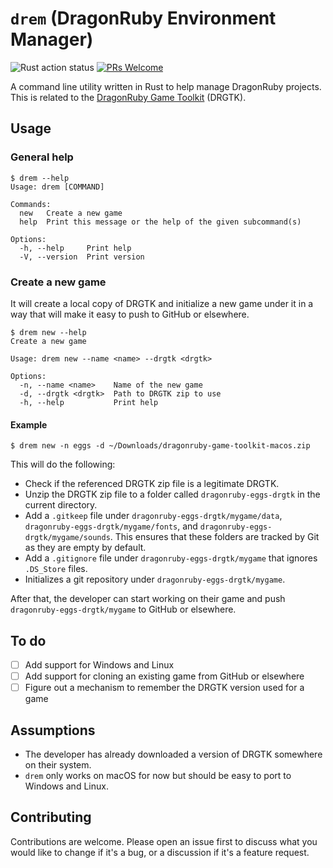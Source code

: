 # `drem` (DragonRuby Environment Manager)

![Rust action status](https://github.com/petros/drem/actions/workflows/rust.yml/badge.svg) [![PRs Welcome](https://img.shields.io/badge/PRs-welcome-brightgreen.svg?style=flat-square)](https://makeapullrequest.com)

A command line utility written in Rust to help manage DragonRuby projects. This is related to the [DragonRuby Game Toolkit](https://dragonruby.org/toolkit/game) (DRGTK).

## Usage

### General help

```
$ drem --help
Usage: drem [COMMAND]

Commands:
  new   Create a new game
  help  Print this message or the help of the given subcommand(s)

Options:
  -h, --help     Print help
  -V, --version  Print version
```

### Create a new game

It will create a local copy of DRGTK and initialize a new game under it in a way that will make it easy to push to GitHub or elsewhere.

```
$ drem new --help
Create a new game

Usage: drem new --name <name> --drgtk <drgtk>

Options:
  -n, --name <name>    Name of the new game
  -d, --drgtk <drgtk>  Path to DRGTK zip to use
  -h, --help           Print help
```

#### Example

```
$ drem new -n eggs -d ~/Downloads/dragonruby-game-toolkit-macos.zip
```

This will do the following:
- Check if the referenced DRGTK zip file is a legitimate DRGTK.
- Unzip the DRGTK zip file to a folder called `dragonruby-eggs-drgtk` in the current directory.
- Add a `.gitkeep` file under `dragonruby-eggs-drgtk/mygame/data`, `dragonruby-eggs-drgtk/mygame/fonts`, and `dragonruby-eggs-drgtk/mygame/sounds`. This ensures that these folders are tracked by Git as they are empty by default.
- Add a `.gitignore` file under `dragonruby-eggs-drgtk/mygame` that ignores `.DS_Store` files.
- Initializes a git repository under `dragonruby-eggs-drgtk/mygame`.

After that, the developer can start working on their game and push `dragonruby-eggs-drgtk/mygame` to GitHub or elsewhere.

## To do

- [ ] Add support for Windows and Linux
- [ ] Add support for cloning an existing game from GitHub or elsewhere
- [ ] Figure out a mechanism to remember the DRGTK version used for a game

## Assumptions

- The developer has already downloaded a version of DRGTK somewhere on their system.
- `drem` only works on macOS for now but should be easy to port to Windows and Linux.

## Contributing

Contributions are welcome. Please open an issue first to discuss what you would like to change if it's a bug, or a discussion if it's a feature request.
